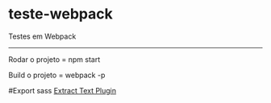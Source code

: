 # teste-webpack
Testes em Webpack
_____________________
Rodar o projeto = npm start

Build o projeto = webpack -p


#Export sass
<a href="https://github.com/webpack-contrib/extract-text-webpack-plugin" target="_blank">Extract Text Plugin</a>